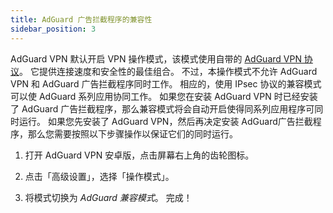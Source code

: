```yaml
---
title: AdGuard 广告拦截程序的兼容性
sidebar_position: 3
---
```


AdGuard VPN 默认开启 VPN 操作模式，该模式使用自带的 [AdGuard VPN 协议](/general/adguard-vpn-protocol.mdx)。 它提供连接速度和安全性的最佳组合。 不过，本操作模式不允许 AdGuard VPN 和 AdGuard 广告拦截程序同时工作。 相应的，使用 IPsec 协议的兼容模式可以使 AdGuard 系列应用协同工作。 如果您在安装 AdGuard VPN 时已经安装了 AdGuard 广告拦截程序，那么兼容模式将会自动开启使得同系列应用程序可同时运行。 如果您先安装了 AdGuard VPN，然后再决定安装 AdGuard广告拦截程序，那么您需要按照以下步骤操作以保证它们的同时运行。

1. 打开 AdGuard VPN 安卓版，点击屏幕右上角的齿轮图标。

2. 点击「高级设置」，选择「操作模式」。

3. 将模式切换为 *AdGuard 兼容模式*。 完成！

